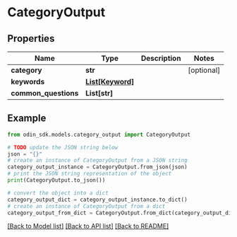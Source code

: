 # CategoryOutput


## Properties

Name | Type | Description | Notes
------------ | ------------- | ------------- | -------------
**category** | **str** |  | [optional] 
**keywords** | [**List[Keyword]**](Keyword.md) |  | 
**common_questions** | **List[str]** |  | 

## Example

```python
from odin_sdk.models.category_output import CategoryOutput

# TODO update the JSON string below
json = "{}"
# create an instance of CategoryOutput from a JSON string
category_output_instance = CategoryOutput.from_json(json)
# print the JSON string representation of the object
print(CategoryOutput.to_json())

# convert the object into a dict
category_output_dict = category_output_instance.to_dict()
# create an instance of CategoryOutput from a dict
category_output_from_dict = CategoryOutput.from_dict(category_output_dict)
```
[[Back to Model list]](../README.md#documentation-for-models) [[Back to API list]](../README.md#documentation-for-api-endpoints) [[Back to README]](../README.md)


